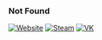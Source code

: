 <h3>Not Found</h3>

<a href="https://dhoutsider.top/"><img alt="Website" src="https://img.shields.io/badge/Вебсайт-dhoutsider.top-blue?style=flat-square&logo=google-chrome"></a>
<a href="https://steamcommunity.com/id/dhoutsider/"><img alt="Steam" src="https://img.shields.io/badge/Steam-dh'04-blue?style=flat-square&logo=steam"></a>
<a href="https://vk.com/dhoutsider"><img alt="VK" src="https://img.shields.io/badge/VK-dhoutsider-blue?style=flat-square&logo=vk"></a>
